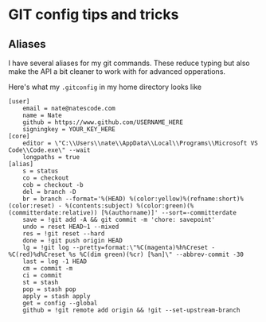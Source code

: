 # GIT config tips and tricks


## Aliases

I have several aliases for my git commands. These reduce typing but also make the API a bit
cleaner to work with for advanced opperations.

Here's what my `.gitconfig` in my home directory looks like

    [user]
        email = nate@natescode.com
        name = Nate
        github = https://www.github.com/USERNAME_HERE
        signingkey = YOUR_KEY_HERE
    [core]
        editor = \"C:\\Users\\nate\\AppData\\Local\\Programs\\Microsoft VS Code\\Code.exe\" --wait
        longpaths = true
    [alias]
        s = status
        co = checkout
        cob = checkout -b
        del = branch -D    
        br = branch --format='%(HEAD) %(color:yellow)%(refname:short)%(color:reset) - %(contents:subject) %(color:green)(%(committerdate:relative)) [%(authorname)]' --sort=-committerdate
        save = !git add -A && git commit -m 'chore: savepoint'
        undo = reset HEAD~1 --mixed
        res = !git reset --hard
        done = !git push origin HEAD
        lg = !git log --pretty=format:\"%C(magenta)%h%Creset -%C(red)%d%Creset %s %C(dim green)(%cr) [%an]\" --abbrev-commit -30
        last = log -1 HEAD
        cm = commit -m 
        ci = commit
        st = stash
        pop = stash pop
        apply = stash apply
        get = config --global 
        github = !git remote add origin && !git --set-upstream-branch    
